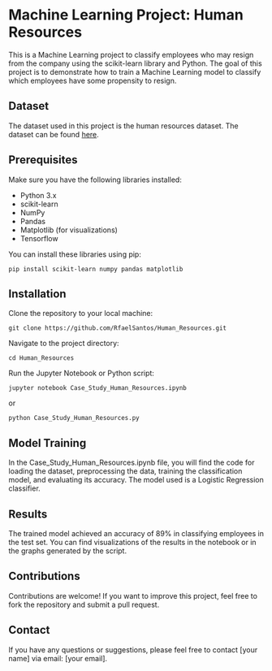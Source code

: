 # Machine Learning Project: Human Resources

This is a Machine Learning project to classify employees who may resign from the company using the scikit-learn library and Python. The goal of this project is to demonstrate how to train a Machine Learning model to classify which employees have some propensity to resign.

## Dataset
The dataset used in this project is the human resources dataset. The dataset can be found [here](https://www.kaggle.com/pavansubhasht/ibm-hr-analytics-attrition-dataset).

## Prerequisites
Make sure you have the following libraries installed:

- Python 3.x
- scikit-learn
- NumPy
- Pandas
- Matplotlib (for visualizations)
- Tensorflow
  
You can install these libraries using pip:

```
pip install scikit-learn numpy pandas matplotlib
```
## Installation
Clone the repository to your local machine:
```
git clone https://github.com/RfaelSantos/Human_Resources.git
```
Navigate to the project directory:
```
cd Human_Resources
```
Run the Jupyter Notebook or Python script:
```
jupyter notebook Case_Study_Human_Resources.ipynb
```
or
```
python Case_Study_Human_Resources.py
```
## Model Training
In the Case_Study_Human_Resources.ipynb file, you will find the code for loading the dataset, preprocessing the data, training the classification model, and evaluating its accuracy. The model used is a Logistic Regression classifier.

## Results
The trained model achieved an accuracy of 89% in classifying employees in the test set. You can find visualizations of the results in the notebook or in the graphs generated by the script.

## Contributions
Contributions are welcome! If you want to improve this project, feel free to fork the repository and submit a pull request.

## Contact
If you have any questions or suggestions, please feel free to contact [your name] via email: [your email].







